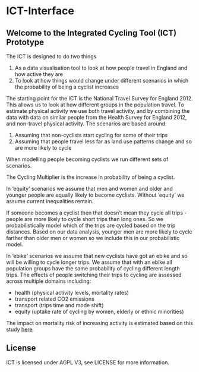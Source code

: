 # ICT-Interface

## Welcome to the Integrated Cycling Tool (ICT) Prototype

The ICT is designed to do two things

1. As a data visualisation tool to look at how people travel in England and how active they are
2. To look at how things would change under different scenarios in which the probability of being a cyclist increases


The starting point for the ICT is the National Travel Survey for England 2012. This allows us to look at how different groups in the population travel. To estimate physical activity we use both travel activity, and by combining the data with data on similar people from the Health Survey for England 2012, and non-travel physical activity.
The scenarios are based around:
  1. Assuming that non-cyclists start cycling for some of their trips 
  2. Assuming that people travel less far as land use patterns change and so are more likely to cycle

When modelling people becoming cyclists we run different sets of scenarios. 

The Cycling Multiplier is the increase in probability of being a cyclist.

In ‘equity’ scenarios we assume that men and women and older and younger people are equally likely to become cyclists. Without ‘equity’ we assume current inequalities remain.

If someone becomes a cyclist then that doesn’t mean they cycle all trips - people are more likely to cycle short trips than long ones. So we probabilistically model which of the trips are cycled based on the trip distances. Based on our data analysis, younger men are more likely to cycle farther than older men or women so we include this in our probabilistic model.

In ‘ebike’ scenarios we assume that new cyclists have got an ebike and so will be willing to cycle longer trips. We assume that with an ebike all population groups have the same probability of cycling different length trips.
The effects of people switching their trips to cycling are assessed across multiple domains including:
* health (physical activity levels, mortality rates)
* transport related CO2 emissions
* transport (trips time and mode shift)
* equity (uptake rate of cycling by women, elderly or ethnic minorities)

The impact on mortality risk of increasing activity is estimated based on this study [here](http://www.thelancet.com/journals/lancet/article/PIIS0140-6736%2811%2960749-6/abstract).

## License

ICT is licensed under AGPL V3, see LICENSE for more information.

